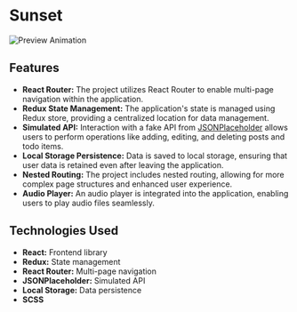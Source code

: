 # Sunset
![Preview Animation](https://github.com/akoval29/Sunset/blob/main/src/lib/preview.gif)
## Features
- **React Router:** The project utilizes React Router to enable multi-page navigation within the application.
- **Redux State Management:** The application's state is managed using Redux store, providing a centralized location for data management.
- **Simulated API:** Interaction with a fake API from [JSONPlaceholder](https://jsonplaceholder.typicode.com/) allows users to perform operations like adding, editing, and deleting posts and todo items.
- **Local Storage Persistence:** Data is saved to local storage, ensuring that user data is retained even after leaving the application.
- **Nested Routing:** The project includes nested routing, allowing for more complex page structures and enhanced user experience.
- **Audio Player:** An audio player is integrated into the application, enabling users to play audio files seamlessly.
## Technologies Used
- **React:** Frontend library
- **Redux:** State management
- **React Router:** Multi-page navigation
- **JSONPlaceholder:** Simulated API
- **Local Storage:** Data persistence
- **SCSS** 
